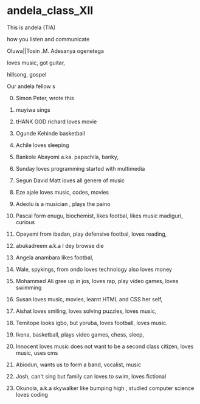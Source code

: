 # andela_class_XII

This is andela (TIA)

how you listen and communicate 

Oluwa||Tosin .M. Adesanya ogenetega

loves music, got guitar, 

hillsong, gospel 

Our andela fellow s

0. Simon Peter, wrote this 

1. muyiwa  sings 

2. tHANK GOD richard  loves movie

3. Ogunde Kehinde  basketball

4. Achile loves sleeping

5. Bankole Abayomi a.ka. papachila, banky, 

6. Sunday loves programming started with multimedia

7. Segun David Matt loves all genere of music 

8. Eze ajale loves music, codes, movies

9. Adeolu is a musician , plays the paino

10. Pascal form enugu, biochemist, likes footbal, likes music madiguri, curious 

11. Opeyemi from ibadan, play defensive footbal, loves reading, 

12. abukadreem a.k.a I dey browse die 

13. Angela anambara likes footbal, 

14. Wale, spykings, from ondo loves technology also loves money 

15. Mohammed Ali gree up in jos, loves rap, play video games, loves swimming

16. Susan loves music, movies, learnt HTML and CSS her self, 

17. Aishat loves smiling, loves solving puzzles, loves music, 

18. Temitope looks igbo, but yoruba, loves football, loves music. 

19. Ikena, basketball, plays video games, chess, sleep, 

20. Innocent loves music does not want to be a second class citizen, loves music, uses cms

21. Abiodun, wants us to form a band, vocalist, music

22. Josh, can't sing but family can loves to swim, loves fictional 

23. Okunola, a.k.a skywalker like bumping high , studied computer science loves coding 